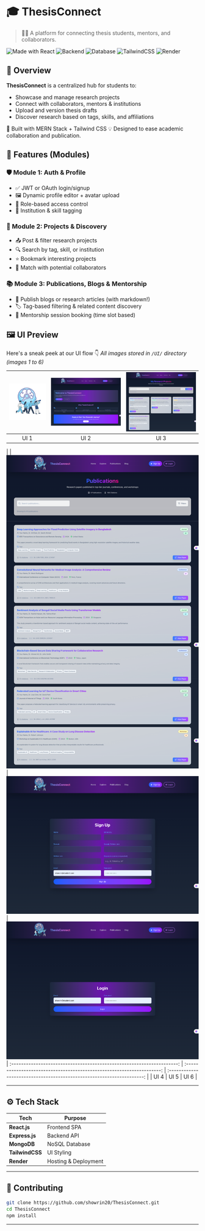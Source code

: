 # 🎓 ThesisConnect

> 👩‍💻 A platform for connecting thesis students, mentors, and collaborators.

![Made with React](https://img.shields.io/badge/Frontend-React.js-blue?style=flat-square\&logo=react)
![Backend](https://img.shields.io/badge/Backend-Express.js-lightgrey?style=flat-square\&logo=express)
![Database](https://img.shields.io/badge/Database-MongoDB-green?style=flat-square\&logo=mongodb)
![TailwindCSS](https://img.shields.io/badge/Styling-TailwindCSS-38bdf8?style=flat-square\&logo=tailwindcss)
![Render](https://img.shields.io/badge/Deployment-Render-purple?style=flat-square)


## 📌 Overview

**ThesisConnect** is a centralized hub for students to:

* Showcase and manage research projects
* Connect with collaborators, mentors & institutions
* Upload and version thesis drafts
* Discover research based on tags, skills, and affiliations

🚀 Built with MERN Stack + Tailwind CSS
💡 Designed to ease academic collaboration and publication.

## 🧩 Features (Modules)

### 🛡️ Module 1: Auth & Profile

* ✅ JWT or OAuth login/signup
* 🖼️ Dynamic profile editor + avatar upload
* 🔐 Role-based access control
* 🏫 Institution & skill tagging

### 📂 Module 2: Projects & Discovery

* 📤 Post & filter research projects
* 🔍 Search by tag, skill, or institution
* ⭐ Bookmark interesting projects
* 🧠 Match with potential collaborators

### 📚 Module 3: Publications, Blogs & Mentorship

* 📝 Publish blogs or research articles (with markdown!)
* 🏷️ Tag-based filtering & related content discovery
* 📅 Mentorship session booking (time slot based)


## 🖼️ UI Preview

Here's a sneak peek at our UI flow 👇
*All images stored in `/UI/` directory (images 1 to 6)*

| ![UI 1](https://github.com/showrin20/ThesisConnect/blob/main/UI/1.png) | ![UI 2](https://github.com/showrin20/ThesisConnect/blob/main/UI/2.png) | ![UI 3](https://github.com/showrin20/ThesisConnect/blob/main/UI/3.png) |
| :--------------------------------------------------------------------: | :--------------------------------------------------------------------: | :--------------------------------------------------------------------: |
|                                  UI 1                                  |                                  UI 2                                  |                                  UI 3                                  |

| | ![UI 5](https://github.com/showrin20/ThesisConnect/blob/main/UI/5.png) | ![UI 6](https://github.com/showrin20/ThesisConnect/blob/main/UI/6.png) |![UI 4](https://github.com/showrin20/ThesisConnect/blob/main/UI/4.png) 
| :--------------------------------------------------------------------: | :--------------------------------------------------------------------: | :--------------------------------------------------------------------: |
|                                  UI 4                                  |                                  UI 5                                  |                                  UI 6                                  |

---

## ⚙️ Tech Stack

| Tech            | Purpose              |
| --------------- | -------------------- |
| **React.js**    | Frontend SPA         |
| **Express.js**  | Backend API          |
| **MongoDB**     | NoSQL Database       |
| **TailwindCSS** | UI Styling           |
| **Render**      | Hosting & Deployment |

---

## 🤝 Contributing

```bash
git clone https://github.com/showrin20/ThesisConnect.git
cd ThesisConnect
npm install
```

---

